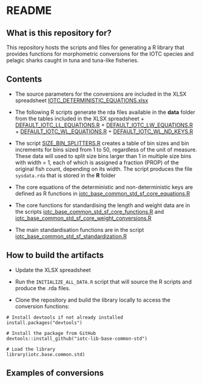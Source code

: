 # README

## What is this repository for?

This repository hosts the scripts and files for generating a R library that provides functions for morphometric conversions for the IOTC species and pelagic sharks caught in tuna and tuna-like fisheries.

## Contents

-  The source parameters for the conversions are included in the XLSX spreadsheet [IOTC_DETERMINISTIC_EQUATIONS.xlsx](./data-raw/IOTC_DETERMINISTIC_EQUATIONS.xlsx)

- The following R scripts generate the rda files available in the **data** folder from the tables included in the XLSX spreadsheet 
      + [DEFAULT_IOTC_LL_EQUATIONS.R](./data-raw/DEFAULT_IOTC_LL_EQUATIONS.R)
      + [DEFAULT_IOTC_LW_EQUATIONS.R](./data-raw/DEFAULT_IOTC_LW_EQUATIONS.R)
      + [DEFAULT_IOTC_WL_EQUATIONS.R](./data-raw/DEFAULT_IOTC_WL_EQUATIONS.R)
      + [DEFAULT_IOTC_WL_ND_KEYS.R](./data-raw/DEFAULT_IOTC_WL_ND_KEYS.R)

- The script [SIZE_BIN_SPLITTERS.R](./data-raw/SIZE_BIN_SPLITTERS.R) creates a table of bin sizes and bin increments for bins sized from 1 to 50, regardless of the unit of measure. These data will used to split size bins larger than 1 in multiple size bins with width = 1, each of which is assigned a fraction (PROP) of the original fish count, depending on its width. The script produces the file `sysdata.rda` that is stored in the **R** folder

- The core equations of the deterministic and non-deterministic keys are defined as R functions in [iotc_base_common_std_sf_core_equations.R](./R/iotc_base_common_std_sf_core_equations.R)

- The core functions for standardising the length and weight data are in the scripts [iotc_base_common_std_sf_core_functions.R](./R/iotc_base_common_std_sf_core_functions.R) and [iotc_base_common_std_sf_core_weight_conversions.R](.R/iotc_base_common_std_sf_core_weight_conversions.R)

- The main standardisation functions are in the script [iotc_base_common_std_sf_standardization.R](./R/iotc_base_common_std_sf_standardization.R])

## How to build the artifacts

- Update the XLSX spreadsheet

- Run the `INITIALIZE_ALL_DATA.R` script that will source the R scripts and produce the .rda files.

- Clone the repository and build the library locally to access the conversion functions:

```
# Install devtools if not already installed
install.packages("devtools")

# Install the package from GitHub
devtools::install_github("iotc-lib-base-common-std")

# Load the library
library(iotc.base.common.std)
```

## Examples of conversions




